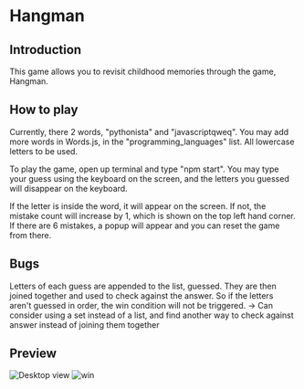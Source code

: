 # Hangman

## Introduction
This game allows you to revisit childhood memories through the game, Hangman.

## How to play
Currently, there 2 words, "pythonista" and "javascriptqweq". You may add more words in Words.js, in the "programming_languages" list. All lowercase letters to be used.

To play the game, open up terminal and type "npm start". You may type your guess using the keyboard on the screen, and the letters you guessed will disappear on the keyboard. 

If the letter is inside the word, it will appear on the screen. If not, the mistake count will increase by 1, which is shown on the top left hand corner. If there are 6 mistakes, a popup will appear and you can reset the game from there.

## Bugs
Letters of each guess are appended to the list, guessed. They are then joined together and used to check against the answer. So if the letters aren't guessed in order, the win condition will not be triggered. -> Can consider using a set instead of a list, and find another way to check against answer instead of joining them together

## Preview
![Desktop view](https://user-images.githubusercontent.com/98690678/170909307-b752899e-df10-4cfc-b714-2ac741ee9c56.PNG)
![win](https://user-images.githubusercontent.com/98690678/170909316-af6b2b1f-6fdf-48bc-886c-50d252e2d8c1.PNG)





